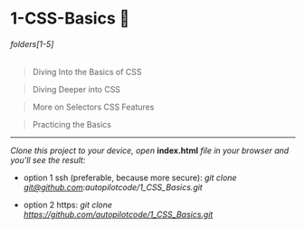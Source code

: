 # 1-CSS-Basics 📝

###### folders[1-5]

> Diving Into the Basics of CSS

> Diving Deeper into CSS

> More on Selectors  CSS Features

> Practicing the Basics
---

*Clone this project to your device, open* **index.html** *file in your browser and you'll see the result:*

* option 1 ssh (preferable, because more secure): *git clone git@github.com:autopilotcode/1_CSS_Basics.git*

* option 2 https: *git clone https://github.com/autopilotcode/1_CSS_Basics.git*
